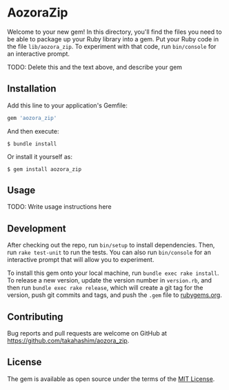 # AozoraZip

Welcome to your new gem! In this directory, you'll find the files you need to be able to package up your Ruby library into a gem. Put your Ruby code in the file `lib/aozora_zip`. To experiment with that code, run `bin/console` for an interactive prompt.

TODO: Delete this and the text above, and describe your gem

## Installation

Add this line to your application's Gemfile:

```ruby
gem 'aozora_zip'
```

And then execute:

    $ bundle install

Or install it yourself as:

    $ gem install aozora_zip

## Usage

TODO: Write usage instructions here

## Development

After checking out the repo, run `bin/setup` to install dependencies. Then, run `rake test-unit` to run the tests. You can also run `bin/console` for an interactive prompt that will allow you to experiment.

To install this gem onto your local machine, run `bundle exec rake install`. To release a new version, update the version number in `version.rb`, and then run `bundle exec rake release`, which will create a git tag for the version, push git commits and tags, and push the `.gem` file to [rubygems.org](https://rubygems.org).

## Contributing

Bug reports and pull requests are welcome on GitHub at https://github.com/takahashim/aozora_zip.


## License

The gem is available as open source under the terms of the [MIT License](https://opensource.org/licenses/MIT).
